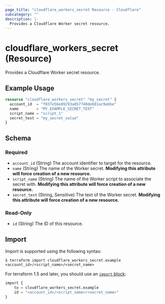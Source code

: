 ```yaml
---
page_title: "cloudflare_workers_secret Resource - Cloudflare"
subcategory: ""
description: |-
  Provides a Cloudflare Worker secret resource.
---
```


# cloudflare_workers_secret (Resource)

Provides a Cloudflare Worker secret resource.

## Example Usage

```terraform
resource "cloudflare_workers_secret" "my_secret" {
  account_id  = "f037e56e89293a057740de681ac9abbe"
  name        = "MY_EXAMPLE_SECRET_TEXT"
  script_name = "script_1"
  secret_text = "my_secret_value"
}
```
<!-- schema generated by tfplugindocs -->
## Schema

### Required

- `account_id` (String) The account identifier to target for the resource.
- `name` (String) The name of the Worker secret. **Modifying this attribute will force creation of a new resource.**
- `script_name` (String) The name of the Worker script to associate the secret with. **Modifying this attribute will force creation of a new resource.**
- `secret_text` (String, Sensitive) The text of the Worker secret. **Modifying this attribute will force creation of a new resource.**

### Read-Only

- `id` (String) The ID of this resource.

## Import

Import is supported using the following syntax:

```shell
$ terraform import cloudflare_workers_secret.example <account_id>/<script_name>/<secret_name>
```

For terraform 1.5 and later, you should use an [`import` block](https://developer.hashicorp.com/terraform/language/import):
```terraform
import {
    to = cloudflare_workers_secret.example
    id = "<account_id>/<script_name>/<secret_name>"
}
```
